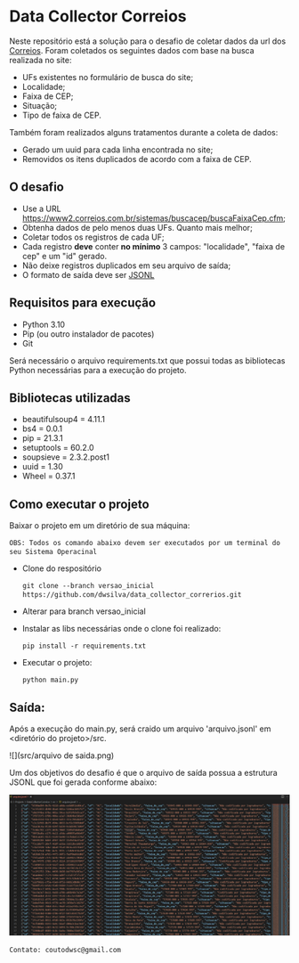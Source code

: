 # Data Collector Correios

Neste repositório está a solução para o desafio de coletar dados da url
dos [Correios](http://www.buscacep.correios.com.br/sistemas/buscacep/buscaFaixaCep.cfm). Foram coletados os seguintes
dados com base na busca realizada no site:

* UFs existentes no formulário de busca do site;
* Localidade;
* Faixa de CEP;
* Situação;
* Tipo de faixa de CEP.

Também foram realizados alguns tratamentos durante a coleta de dados:

* Gerado um uuid para cada linha encontrada no site;
* Removidos os itens duplicados de acordo com a faixa de CEP.

## O desafio

* Use a URL https://www2.correios.com.br/sistemas/buscacep/buscaFaixaCep.cfm;
* Obtenha dados de pelo menos duas UFs. Quanto mais melhor;
* Coletar todos os registros de cada UF;
* Cada registro **deve** conter **no mínimo** 3 campos: "localidade", "faixa de cep" e um "id" gerado.
* Não deixe registros duplicados em seu arquivo de saída;
* O formato de saída deve ser [JSONL](http://jsonlines.org)

## Requisitos para execução

* Python 3.10
* Pip (ou outro instalador de pacotes)
* Git

Será necessário o arquivo requirements.txt que possui todas as bibliotecas Python necessárias para a execução do
projeto.

## Bibliotecas utilizadas

* beautifulsoup4 = 4.11.1
* bs4 = 0.0.1
* pip = 21.3.1
* setuptools = 60.2.0
* soupsieve = 2.3.2.post1
* uuid = 1.30
* Wheel = 0.37.1

## Como executar o projeto

Baixar o projeto em um diretório de sua máquina:

```
OBS: Todos os comando abaixo devem ser executados por um terminal do seu Sistema Operacinal
```

* Clone do respositório

    ```
    git clone --branch versao_inicial https://github.com/dwsilva/data_collector_correrios.git
    ```
* Alterar para branch versao_inicial

* Instalar as libs necessárias onde o clone foi realizado:

    ```
    pip install -r requirements.txt
    ```
* Executar o projeto:

    ```
    python main.py

## Saída:

Após a execução do main.py, será craido um arquivo 'arquivo.jsonl' em <diretório do projeto>/src.

![](src/arquivo de saida.png)

Um dos objetivos do desafio é que o arquivo de saída possua a estrutura JSONL que foi gerada conforme abaixo:

![](src/jsonl-final.png)


    Contato: coutodwsc@gmail.com